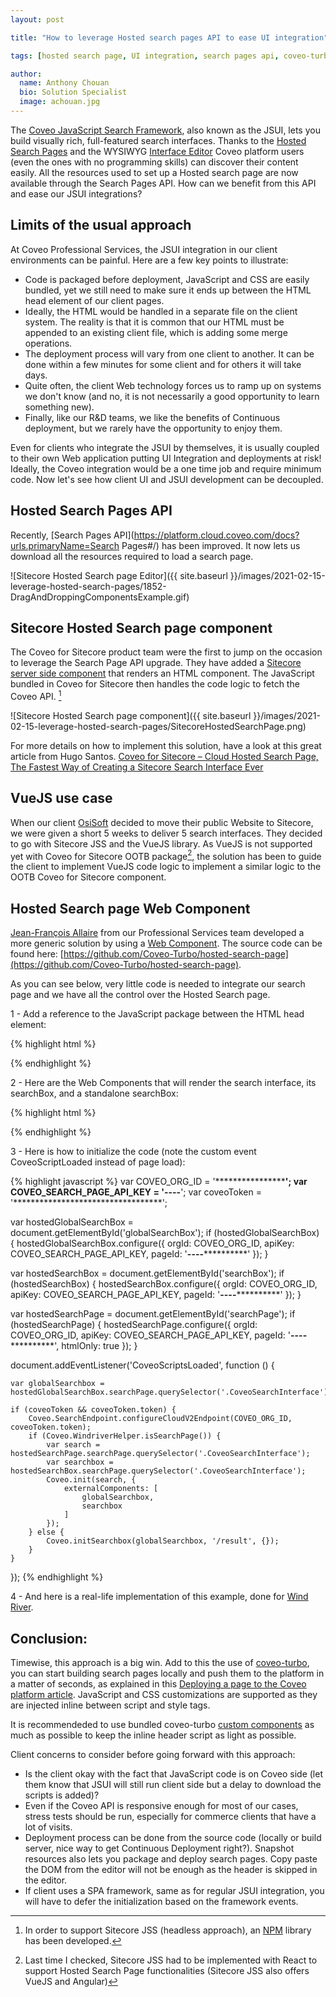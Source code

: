 ```yaml
---
layout: post

title: "How to leverage Hosted search pages API to ease UI integration"

tags: [hosted search page, UI integration, search pages api, coveo-turbo]

author:
  name: Anthony Chouan
  bio: Solution Specialist
  image: achouan.jpg
---
```

The [Coveo JavaScript Search Framework](https://docs.coveo.com/en/361/javascript-search-framework/javascript-search-framework-tutorials), also known as the JSUI, lets you build visually rich, full-featured search interfaces. Thanks to the [Hosted Search Pages](https://docs.coveo.com/en/1656/build-a-search-ui/manage-hosted-search-pages) and the WYSIWYG [Interface Editor](https://docs.coveo.com/en/1852/build-a-search-ui/use-the-interface-editor) Coveo platform users (even the ones with no programming skills) can discover their content easily. All the resources used to set up a Hosted search page are now available through the Search Pages API. How can we benefit from this API and ease our JSUI integrations?

<!-- more -->

## Limits of the usual approach

At Coveo Professional Services, the JSUI integration in our client environments can be painful. Here are a few key points to illustrate: 

- Code is packaged before deployment, JavaScript and CSS are easily bundled, yet we still need to make sure it ends up between the HTML head element of our client pages.
- Ideally, the HTML would be handled in a separate file on the client system. The reality is that it is common that our HTML must be appended to an existing client file, which is adding some merge operations.
- The deployment process will vary from one client to another. It can be done within a few minutes for some client and for others it will take days.
- Quite often, the client Web technology forces us to ramp up on systems we don't know (and no, it is not necessarily a good opportunity to learn something new). 
- Finally, like our R&D teams, we like the benefits of Continuous deployment, but we rarely have the opportunity to enjoy them.

Even for clients who integrate the JSUI by themselves, it is usually coupled to their own Web application putting UI Integration and deployments at risk! Ideally, the Coveo integration would be a one time job and require minimum code. Now let's see how client UI and JSUI development can be decoupled.

## Hosted Search Pages API

Recently, [Search Pages API](https://platform.cloud.coveo.com/docs?urls.primaryName=Search Pages#/) has been improved. It now lets us download all the resources required to load a search page.

![Sitecore Hosted Search page Editor]({{ site.baseurl }}/images/2021-02-15-leverage-hosted-search-pages/1852-DragAndDroppingComponentsExample.gif)


## Sitecore Hosted Search page component

The Coveo for Sitecore product team were the first to jump on the occasion to leverage the Search Page API upgrade. They have added a [Sitecore server side component](https://docs.coveo.com/en/3257/coveo-for-sitecore-v5/integrate-a-coveo-platform-search-page-in-a-sitecore-item) that renders an HTML component. The JavaScript bundled in Coveo for Sitecore then handles the code logic to fetch the Coveo API. [^1]

![Sitecore Hosted Search page component]({{ site.baseurl }}/images/2021-02-15-leverage-hosted-search-pages/SitecoreHostedSearchPage.png)

For more details on how to implement this solution, have a look at this great article from Hugo Santos. [Coveo for Sitecore – Cloud Hosted Search Page, The Fastest Way of Creating a Sitecore Search Interface Ever](https://hls-consulting.com/2020/06/24/coveo-for-sitecore-cloud-hosted-search-page-the-fastest-way-of-creating-a-sitecore-search-interface-ever/)

## VueJS use case

When our client [OsiSoft](https://www.osisoft.com/) decided to move their public Website to Sitecore, we were given a short 5 weeks to deliver 5 search interfaces. They decided to go with Sitecore JSS and the VueJS library. As VueJS is not supported yet with Coveo for Sitecore OOTB package[^2], the solution has been to guide the client to implement VueJS code logic to implement a similar logic to the OOTB Coveo for Sitecore component.

## Hosted Search page Web Component

[Jean-François Allaire](https://github.com/jfallaire) from our Professional Services team developed a more generic solution by using a [Web Component](https://developer.mozilla.org/en-US/docs/Web/Web_Components). The source code can be found here: [https://github.com/Coveo-Turbo/hosted-search-page](https://github.com/Coveo-Turbo/hosted-search-page).

As you can see below, very little code is needed to integrate our search page and we have all the control over the Hosted Search page.

1 - Add a reference to the JavaScript package between the HTML head element:

{% highlight html %}
<script src="https://unpkg.com/@coveops/hosted-search-page@latest/dist/index.min.js"></script>
{% endhighlight %}

2 - Here are the Web Components that will render the search interface, its searchBox, and a standalone searchBox:

{% highlight html %}
<hosted-search-page id="searchPage"></hosted-search-page>

<hosted-search-page id="searchBox"></hosted-search-page></div>

<hosted-search-page id="globalSearchBox"></hosted-search-page>
{% endhighlight %}

3 - Here is how to initialize the code (note the custom event CoveoScriptLoaded instead of page load): 

{% highlight javascript %}
var COVEO_ORG_ID = '**************************';
var COVEO_SEARCH_PAGE_API_KEY = '**********-****-****-****-************';
var coveoToken = '**********************************';

var hostedGlobalSearchBox = document.getElementById('globalSearchBox');
if (hostedGlobalSearchBox) {
	hostedGlobalSearchBox.configure({
		orgId: COVEO_ORG_ID,
		apiKey: COVEO_SEARCH_PAGE_API_KEY,
		pageId: '**********-****-****-****-************'
	});
}

var hostedSearchBox = document.getElementById('searchBox');
if (hostedSearchBox) {
	hostedSearchBox.configure({
		orgId: COVEO_ORG_ID,
		apiKey: COVEO_SEARCH_PAGE_API_KEY,
		pageId: '**********-****-****-****-************'
	});
}

var hostedSearchPage = document.getElementById('searchPage');
if (hostedSearchPage) {
	hostedSearchPage.configure({
		orgId: COVEO_ORG_ID,
		apiKey: COVEO_SEARCH_PAGE_API_KEY,
		pageId: '**********-****-****-****-************',
		htmlOnly: true
	});
}

document.addEventListener('CoveoScriptsLoaded', function () {

	var globalSearchbox = hostedGlobalSearchBox.searchPage.querySelector('.CoveoSearchInterface');

	if (coveoToken && coveoToken.token) {
		Coveo.SearchEndpoint.configureCloudV2Endpoint(COVEO_ORG_ID, coveoToken.token);
		if (Coveo.WindriverHelper.isSearchPage()) { 
			var search = hostedSearchPage.searchPage.querySelector('.CoveoSearchInterface');
			var searchbox = hostedSearchBox.searchPage.querySelector('.CoveoSearchInterface');
			Coveo.init(search, {
				externalComponents: [
					globalSearchbox,
					searchbox
				]
			});
		} else {
			Coveo.initSearchbox(globalSearchbox, '/result', {});
		}
	}
});
{% endhighlight %}

4 - And here is a real-life implementation of this example, done for [Wind River](https://www.windriver.com/result#t=All&sort=relevancy).


## Conclusion:
Timewise, this approach is a big win. Add to this the use of [coveo-turbo](https://coveo-turbo.github.io/), you can start building search pages locally and push them to the platform in a matter of seconds, as explained in this [Deploying a page to the Coveo platform article](https://coveo-turbo.github.io/docs/CLI-reference.html#deploy-a-page-to-the-coveo-platform). JavaScript and CSS customizations are supported as they are injected inline between script and style tags. 

It is recommendeded to use bundled coveo-turbo [custom components](https://coveo-turbo.github.io/#components) as much as possible to keep the inline header script as light as possible. 

Client concerns to consider before going forward with this approach:
- Is the client okay with the fact that JavaScript code is on Coveo side (let them know that JSUI will still run client side but a delay to download the scripts is added)?
- Even if the Coveo API is responsive enough for most of our cases, stress tests should be run, especially for commerce clients that have a lot of visits. 
- Deployment process can be done from the source code (locally or build server, nice way to get Continuous Deployment right?). Snapshot resources also lets you package and deploy search pages. Copy paste the DOM from the editor will not be enough as the header is skipped in the editor.
- If client uses a SPA framework, same as for regular JSUI integration, you will have to defer the initialization based on the framework events.


[^1]: In order to support Sitecore JSS (headless approach), an [NPM](https://www.npmjs.com/package/coveoforsitecore-jss/v/0.1.39 ) library has been developed.
[^2]: Last time I checked, Sitecore JSS had to be implemented with React to support Hosted Search Page functionalities (Sitecore JSS also offers VueJS and Angular)
